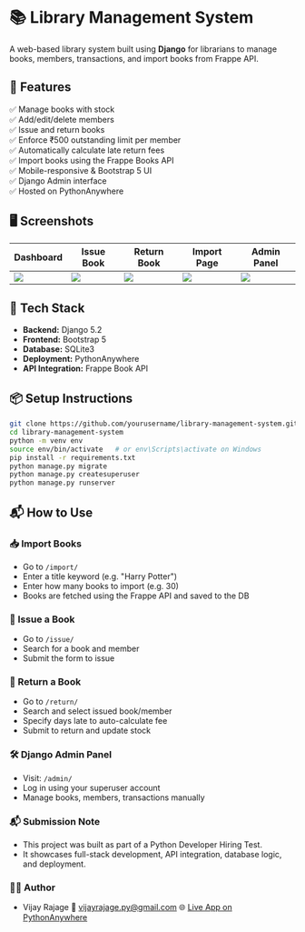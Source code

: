 # 📚 Library Management System

A web-based library system built using **Django** for librarians to manage books, members, transactions, and import books from Frappe API.

## 🚀 Features

✅ Manage books with stock  
✅ Add/edit/delete members  
✅ Issue and return books  
✅ Enforce ₹500 outstanding limit per member  
✅ Automatically calculate late return fees  
✅ Import books using the Frappe Books API  
✅ Mobile-responsive & Bootstrap 5 UI  
✅ Django Admin interface  
✅ Hosted on PythonAnywhere

## 🖥️ Screenshots

| Dashboard | Issue Book | Return Book | Import Page | Admin Panel |
|----------|------------|-------------|-------------|-------------|
| ![](screenshots/dashboard.png) | ![](screenshots/issue.png) | ![](screenshots/return.png) | ![](screenshots/import.png) | ![](screenshots/admin.png) |

## 🔧 Tech Stack

- **Backend:** Django 5.2
- **Frontend:** Bootstrap 5
- **Database:** SQLite3
- **Deployment:** PythonAnywhere
- **API Integration:** Frappe Book API

## 📦 Setup Instructions

```bash
git clone https://github.com/yourusername/library-management-system.git
cd library-management-system
python -m venv env
source env/bin/activate   # or env\Scripts\activate on Windows
pip install -r requirements.txt
python manage.py migrate
python manage.py createsuperuser
python manage.py runserver
```
## 📬 How to Use

### 📥 Import Books
- Go to `/import/`
- Enter a title keyword (e.g. "Harry Potter")
- Enter how many books to import (e.g. 30)
- Books are fetched using the Frappe API and saved to the DB

### 📖 Issue a Book
- Go to `/issue/`
- Search for a book and member
- Submit the form to issue

### 🔁 Return a Book
- Go to `/return/`
- Search and select issued book/member
- Specify days late to auto-calculate fee
- Submit to return and update stock

### 🛠️ Django Admin Panel
- Visit: `/admin/`
- Log in using your superuser account
- Manage books, members, transactions manually

### 📬 Submission Note
- This project was built as part of a Python Developer Hiring Test.
- It showcases full-stack development, API integration, database logic, and deployment.

### 🙋‍♂️ Author
- Vijay Rajage
📧 vijayrajage.py@gmail.com
🌐 [Live App on PythonAnywhere](https://vijayrajage.pythonanywhere.com)

